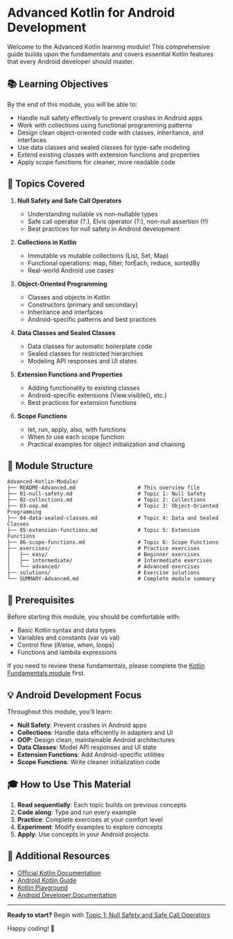 # Advanced Kotlin for Android Development

Welcome to the Advanced Kotlin learning module! This comprehensive guide builds upon the fundamentals and covers essential Kotlin features that every Android developer should master.

## 📚 Learning Objectives

By the end of this module, you will be able to:
- Handle null safety effectively to prevent crashes in Android apps
- Work with collections using functional programming patterns
- Design clean object-oriented code with classes, inheritance, and interfaces
- Use data classes and sealed classes for type-safe modeling
- Extend existing classes with extension functions and properties
- Apply scope functions for cleaner, more readable code

## 🎯 Topics Covered

1. **Null Safety and Safe Call Operators**
   - Understanding nullable vs non-nullable types
   - Safe call operator (?.), Elvis operator (?:), non-null assertion (!!)
   - Best practices for null safety in Android development

2. **Collections in Kotlin**
   - Immutable vs mutable collections (List, Set, Map)
   - Functional operations: map, filter, forEach, reduce, sortedBy
   - Real-world Android use cases

3. **Object-Oriented Programming**
   - Classes and objects in Kotlin
   - Constructors (primary and secondary)
   - Inheritance and interfaces
   - Android-specific patterns and best practices

4. **Data Classes and Sealed Classes**
   - Data classes for automatic boilerplate code
   - Sealed classes for restricted hierarchies
   - Modeling API responses and UI states

5. **Extension Functions and Properties**
   - Adding functionality to existing classes
   - Android-specific extensions (View.visible(), etc.)
   - Best practices for extension functions

6. **Scope Functions**
   - let, run, apply, also, with functions
   - When to use each scope function
   - Practical examples for object initialization and chaining

## 📁 Module Structure

```
Advanced-Kotlin-Module/
├── README-Advanced.md                    # This overview file
├── 01-null-safety.md                     # Topic 1: Null Safety
├── 02-collections.md                     # Topic 2: Collections
├── 03-oop.md                             # Topic 3: Object-Oriented Programming
├── 04-data-sealed-classes.md             # Topic 4: Data and Sealed Classes
├── 05-extension-functions.md             # Topic 5: Extension Functions
├── 06-scope-functions.md                 # Topic 6: Scope Functions
├── exercises/                            # Practice exercises
│   ├── easy/                             # Beginner exercises
│   ├── intermediate/                     # Intermediate exercises
│   └── advanced/                         # Advanced exercises
├── solutions/                            # Exercise solutions
└── SUMMARY-Advanced.md                   # Complete module summary
```

## 🚀 Prerequisites

Before starting this module, you should be comfortable with:
- Basic Kotlin syntax and data types
- Variables and constants (var vs val)
- Control flow (if/else, when, loops)
- Functions and lambda expressions

If you need to review these fundamentals, please complete the [Kotlin Fundamentals module](../README.md) first.

## 💡 Android Development Focus

Throughout this module, you'll learn:
- **Null Safety**: Prevent crashes in Android apps
- **Collections**: Handle data efficiently in adapters and UI
- **OOP**: Design clean, maintainable Android architectures
- **Data Classes**: Model API responses and UI state
- **Extension Functions**: Add Android-specific utilities
- **Scope Functions**: Write cleaner initialization code

## 🎓 How to Use This Material

1. **Read sequentially**: Each topic builds on previous concepts
2. **Code along**: Type and run every example
3. **Practice**: Complete exercises at your comfort level
4. **Experiment**: Modify examples to explore concepts
5. **Apply**: Use concepts in your Android projects

## 📖 Additional Resources

- [Official Kotlin Documentation](https://kotlinlang.org/docs/home.html)
- [Android Kotlin Guide](https://developer.android.com/kotlin)
- [Kotlin Playground](https://play.kotlinlang.org/)
- [Android Developer Documentation](https://developer.android.com/docs)

---

**Ready to start?** Begin with [Topic 1: Null Safety and Safe Call Operators](01-null-safety.md)

Happy coding! 🎉
